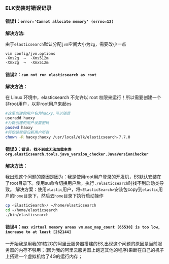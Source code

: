### ELK安装时错误记录

#### 错误1：`error='Cannot allocate memory' (errno=12)`

**解决方法:**

由于`elasticsearch`默认分配`jvm`空间大小为`2g`，需要改小一点

```shell
vim config/jvm.options  
-Xms2g  →  -Xms512m
-Xmx2g  →  -Xmx512m
```

#### 错误2：`can not run elasticsearch as root`

**解决方法：**

在 Linux 环境中，elasticsearch 不允许以 root 权限来运行！所以需要创建一个非root用户，以非root用户来起es

```sh
#这里创建的用户名为haoxy,可以随意
useradd haoxy
#为新创建的用户设置密码
passwd haoxy
#将安装权限归新用户所有
chown -R haoxy:haoxy /usr/local/elk/elasticsearch-7.7.0
```

#### 错误3：`错误: 找不到或无法加载主类 org.elasticsearch.tools.java_version_checker.JavaVersionChecker`

**解决方法：**

我出现这个问题的原因是因为：我是使用root用户登录的开发机，ES默认安装在了root目录下。使用su命令切换用户后，执行`./elasticsearch`时找不到启动类导致。 解决方案：使用`elastic`用户，将`<ElasticSearch>`安装包copy到`elastic`用户的`home`目录下，然后去`home`目录下执行启动操作

```sh
cp <ElasticSearch>/ ~/home/elasticsearch
cd ~/home/elasticsearch
./bin/elasticsearch
```

#### 错误4：`max virtual memory areas vm.max_map_count [65530] is too low, increase to at least [262144]`

一开始我是用我的1核2G的阿里云服务器搭建的ES,出现这个问题的原因是当前服务器的内存不够用；(因为我的阿里云服务器上跑这其他的程序)果断在自己的机子上搭建一个虚拟机给了4G的运行内存；